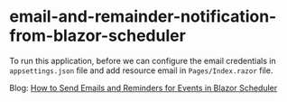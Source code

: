 # email-and-remainder-notification-from-blazor-scheduler

To run this application, before we can configure the email credentials in `appsettings.json` file and add resource email in `Pages/Index.razor` file.

Blog: [How to Send Emails and Reminders for Events in Blazor Scheduler](https://www.syncfusion.com/blogs/post/how-to-send-emails-and-reminders-for-events-in-blazor-scheduler.aspx)
